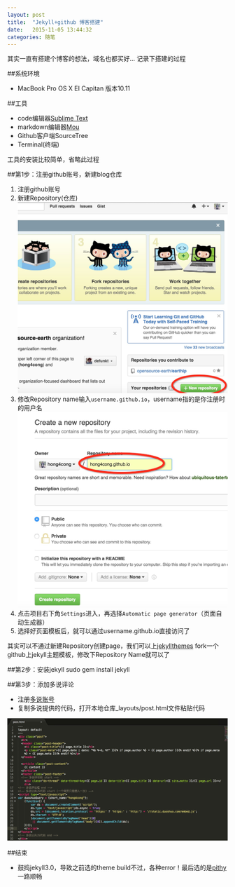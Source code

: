 ```yaml
---
layout: post
title:  "Jekyll+github 博客搭建"
date:   2015-11-05 13:44:32
categories: 随笔
---
```

其实一直有搭建个博客的想法，域名也都买好...
记录下搭建的过程

##系统环境
* MacBook Pro OS X EI Capitan 版本10.11

##工具
* code编辑器[Sublime Text](http://sublimetext.com)
* markdown编辑器[Mou](http://www.macupdate.com/app/mac/40420/mou)
* Github客户端SourceTree
* Terminal(终端)

工具的安装比较简单，省略此过程

##第1步：注册github账号，新建blog仓库
1. 注册github账号
2. 新建Repository(仓库)
![image](https://github.com/hong4cong/hong4cong.github.io/raw/master/images/2015.11.05/0CDCD449-2BA2-4F8C-9523-ED880F7EAC33.png)
3. 修改Repository name输入`username.github.io`，username指的是你注册时的用户名
![image](https://github.com/hong4cong/hong4cong.github.io/raw/master/images/2015.11.05/BF03E8B7-CAE4-4E22-8E41-1ACCBFA98A61.png)
4. 点击项目右下角`Settings`进入，再选择`Automatic page generator`（页面自动生成器）
5. 选择好页面模板后，就可以通过username.github.io直接访问了

其实可以不通过新建Repository创建page，我们可以上[jekyllthemes](http://jekyllthemes.org/) fork一个github上jekyll主题模板，修改下Repository Name就可以了

##第2步：安装jekyll
sudo gem install jekyll

##第3步：添加多说评论
* 注册[多说账号](http://duoshuo.com/)
* 复制多说提供的代码，打开本地仓库_layouts/post.html文件粘贴代码

![image](https://github.com/hong4cong/hong4cong.github.io/raw/master/images/2015.11.05/8753F661-D207-48CE-A442-D145E8D27E74.png)


##结束
* 鼓捣jekyll3.0，导致之前选的theme build不过，各种error！最后选的是[pithy](http://jekyllthemes.org/themes/pithy/) 一路顺畅

